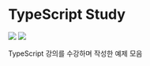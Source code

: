 # TypeScript Study

<img src="https://img.shields.io/badge/TypeScript-3178C6?style=flat&logo=TypeScript&logoColor=white"> <img src="https://img.shields.io/badge/Node.js-339933?style=flat&logo=Node.js&logoColor=white">

TypeScript 강의를 수강하며 작성한 예제 모음
